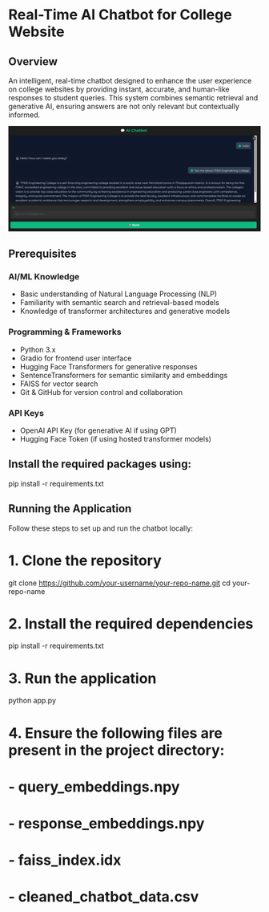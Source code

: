 # Real-Time  AI Chatbot for College Website

## Overview 

An intelligent, real-time chatbot designed to enhance the user experience on college websites by providing instant, accurate, and human-like responses to student queries. This system combines semantic retrieval and generative AI, ensuring answers are not only relevant but contextually informed.

![Chatbot Screenshot](images/Screenshot%202025-04-07%20134624.png)

## Prerequisites

### AI/ML Knowledge

- Basic understanding of Natural Language Processing (NLP)
- Familiarity with semantic search and retrieval-based models
- Knowledge of transformer architectures and generative models

### Programming & Frameworks

- Python 3.x  
- Gradio for frontend user interface  
- Hugging Face Transformers for generative responses  
- SentenceTransformers for semantic similarity and embeddings  
- FAISS for vector search  
- Git & GitHub for version control and collaboration


### API Keys

- OpenAI API Key (for generative AI if using GPT)  
- Hugging Face Token (if using hosted transformer models)

## Install the required packages using:

pip install -r requirements.txt

## Running the Application

Follow these steps to set up and run the chatbot locally:

# 1. Clone the repository
git clone https://github.com/your-username/your-repo-name.git
cd your-repo-name

# 2. Install the required dependencies
pip install -r requirements.txt

# 3. Run the application
python app.py

# 4. Ensure the following files are present in the project directory:
#    - query_embeddings.npy
#    - response_embeddings.npy
#    - faiss_index.idx
#    - cleaned_chatbot_data.csv


